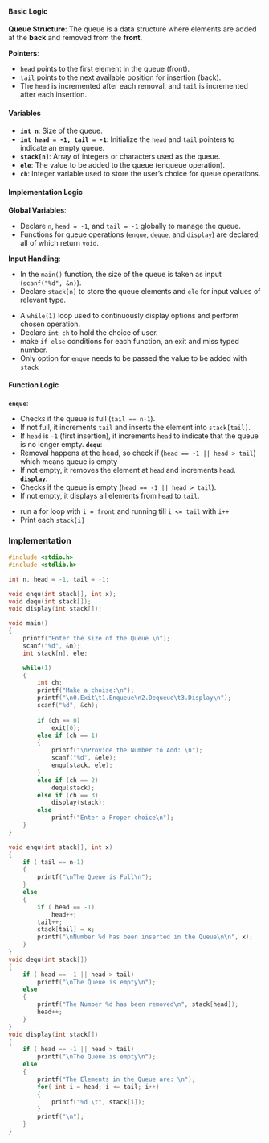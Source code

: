 #### **Basic Logic**

**Queue Structure**: The queue is a data structure where elements are added at the **back** and removed from the **front**.

**Pointers**:
- `head` points to the first element in the queue (front).
- `tail` points to the next available position for insertion (back).
- The `head` is incremented after each removal, and `tail` is incremented after each insertion.

#### **Variables**

- **`int n`**: Size of the queue.
- **`int head = -1, tail = -1`**: Initialize the `head` and `tail` pointers to indicate an empty queue.
- **`stack[n]`**: Array of integers or characters used as the queue.
- **`ele`**: The value to be added to the queue (enqueue operation).
- **`ch`**: Integer variable used to store the user’s choice for queue operations.

#### Implementation Logic

**Global Variables**:
- Declare `n`, `head = -1`, and `tail = -1` globally to manage the queue.
- Functions for queue operations (`enque`, `deque`, and `display`) are declared, all of which return `void`.

**Input Handling**:
- In the `main()` function, the size of the queue is taken as input (`scanf("%d", &n)`).
- Declare `stack[n]` to store the queue elements and `ele` for input values of relevant type.

* A `while(1)` loop used to continuously display options and perform chosen operation.
* Declare `int ch` to hold the choice of user.
* make `if else` conditions for each function, an exit and miss typed number.
* Only option for `enque` needs to be passed the value to be added with `stack`

#### **Function Logic**

**`enque`**:
- Checks if the queue is full (`tail == n-1`).
- If not full, it increments `tail` and inserts the element into `stack[tail]`.
- If `head` is `-1` (first insertion), it increments `head` to indicate that the queue is no longer empty.
**`dequ`**:
- Removal happens at the head, so check if (`head == -1 || head > tail`) which means queue is empty
- If not empty, it removes the element at `head` and increments `head`.
**`display`**:
- Checks if the queue is empty (`head == -1 || head > tail`).
- If not empty, it displays all elements from `head` to `tail`.
* run a for loop with `i = front` and running till `i <= tail` with `i++`
* Print each `stack[i]`

### Implementation

```c
#include <stdio.h>
#include <stdlib.h>

int n, head = -1, tail = -1;

void enqu(int stack[], int x);
void dequ(int stack[]);
void display(int stack[]);

void main()
{
	printf("Enter the size of the Queue \n");
	scanf("%d", &n);
	int stack[n], ele;

	while(1)
	{
		int ch;
		printf("Make a choise:\n");
		printf("\n0.Exit\t1.Enqueue\n2.Dequeue\t3.Display\n");
		scanf("%d", &ch);
		
		if (ch == 0)
			exit(0);
		else if (ch == 1)
		{
			printf("\nProvide the Number to Add: \n");
			scanf("%d", &ele);
			enqu(stack, ele);
		}
		else if (ch == 2)
			dequ(stack);
		else if (ch == 3)
			display(stack);
		else
			printf("Enter a Proper choice\n");
	}
}

void enqu(int stack[], int x)
{
	if ( tail == n-1)
	{
		printf("\nThe Queue is Full\n");
	}
	else
	{
		if ( head == -1)
			head++;
		tail++;
		stack[tail] = x;
		printf("\nNumber %d has been inserted in the Queue\n\n", x);	
	}
}
void dequ(int stack[])
{
	if ( head == -1 || head > tail)
		printf("\nThe Queue is empty\n");
	else
	{
		printf("The Number %d has been removed\n", stack[head]);
		head++;
	}
}
void display(int stack[])
{
	if ( head == -1 || head > tail)
		printf("\nThe Queue is empty\n");
	else
	{
		printf("The Elements in the Queue are: \n");
		for( int i = head; i <= tail; i++)
		{
			printf("%d \t", stack[i]);
		}
		printf("\n");
	}
}
```

